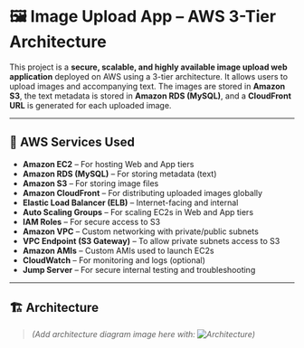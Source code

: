 # 🖼️ Image Upload App – AWS 3-Tier Architecture

This project is a **secure, scalable, and highly available image upload web application** deployed on AWS using a 3-tier architecture. It allows users to upload images and accompanying text. The images are stored in **Amazon S3**, the text metadata is stored in **Amazon RDS (MySQL)**, and a **CloudFront URL** is generated for each uploaded image.

---

## 🧰 AWS Services Used

- **Amazon EC2** – For hosting Web and App tiers
- **Amazon RDS (MySQL)** – For storing metadata (text)
- **Amazon S3** – For storing image files
- **Amazon CloudFront** – For distributing uploaded images globally
- **Elastic Load Balancer (ELB)** – Internet-facing and internal
- **Auto Scaling Groups** – For scaling EC2s in Web and App tiers
- **IAM Roles** – For secure access to S3
- **Amazon VPC** – Custom networking with private/public subnets
- **VPC Endpoint (S3 Gateway)** – To allow private subnets access to S3
- **Amazon AMIs** – Custom AMIs used to launch EC2s
- **CloudWatch** – For monitoring and logs (optional)
- **Jump Server** – For secure internal testing and troubleshooting

---

## 🏗️ Architecture

> _(Add architecture diagram image here with: ![Architecture](path_to_image))_


